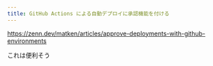 ```yaml
---
title: GitHub Actions による自動デプロイに承認機能を付ける
---
```


https://zenn.dev/matken/articles/approve-deployments-with-github-environments

これは便利そう

